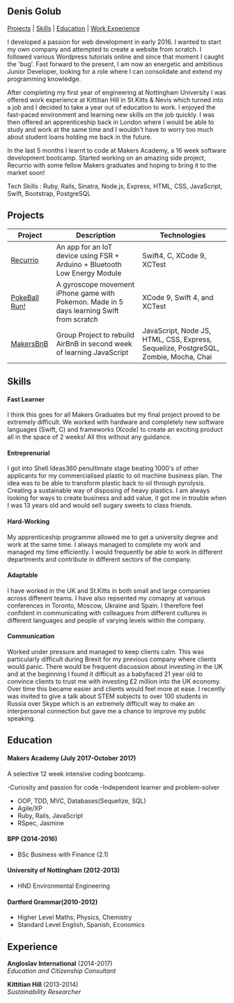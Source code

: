 ## Denis Golub
[Projects](https://github.com/denisglb/CV#projects) | [Skills](https://github.com/denisglb/CV#skills) | [Education](https://github.com/denisglb/CV#education) | [Work Experience](https://github.com/denisglb/CV#experience)


I developed a passion for web development in early 2016. I wanted to start my own company and attempted to create a website from scratch. I followed various Wordpress tutorials online and since that moment I caught the 'bug'. Fast forward to the present, I am now an energetic and ambitious Junior Developer, looking for a role where I can consolidate and extend my programming knowledge. 

After completing my first year of engineering at Nottingham University I was offered work experience at Kittitian Hill in St.Kitts & Nevis which turned into a job and I decided to take a year out of education to work. I enjoyed the fast-paced environment and learning new skills on the job quickly. I was then offered an apprenticeship back in London where I would be able to study and work at the same time and I wouldn't have to worry too much about student loans holding me back in the future. 

In the last 5 months I learnt to code at Makers Academy, a 16 week software development bootcamp. Started working on an amazing side project, Recurrio with some fellow Makers graduates and hoping to bring it to the market soon! 

Tech Skills : Ruby, Rails, Sinatra, Node.js, Express, HTML, CSS, JavaScript, Swift, Bootstrap, PostgreSQL

## Projects

Project | Description | Technologies | 
------- | ----------- | ------------ | 
[Recurrio](https://github.com/alessiobortone2/Recurrio3) | An app for an IoT device using FSR + Arduino + Bluetooth Low Energy Module | Swift4, C, XCode 9, XCTest|
[PokeBall Run!](https://github.com/rolandosorbelli/pokeball) | A gyroscope movement iPhone game with Pokemon. Made in 5 days learning Swift from scratch | XCode 9, Swift 4, and XCTest |
[MakersBnB](https://github.com/elizabethcsw/Makersbnb2) | Group Project to rebuild AirBnB in second week of learning JavaScript | JavaScript, Node JS, HTML, CSS, Express, Sequelize, PostgreSQL, Zombie, Mocha, Chai |

## Skills

#### Fast Learner

I think this goes for all Makers Graduates but my final project proved to be extremely difficult. We worked with hardware and completely new software languages (Swift, C) and frameworks (Xcode) to create an exciting product all in the space of 2 weeks! All this without any guidance. 


#### Entreprenurial

I got into Shell Ideas360 penultimate stage beating 1000's of other applicants for my commercialised plastic to oil machine business plan. The idea was to be able to transform plastic back to oil through pyrolysis. Creating a sustainable way of disposing of heavy plastics. I am always looking for ways to create business and add value, it got me in trouble when I was 13 years old and would sell sugary sweets to class friends. 

#### Hard-Working

My apprenticeship programme allowed me to get a university degree and work at the same time. I always managed to complete my work and managed my time efficiently. I would frequently be able to work in different departments and contribute in different sectors of the company. 

#### Adaptable

I have worked in the UK and St.Kitts in both small and large companies across different teams. I have also repsented my comapny at various conferences in Toronto, Moscow, Ukraine and Spain. I therefore feel confident in communicating with colleagues from different cultures in different languages and people of varying levels within the company.

#### Communication

Worked under pressure and managed to keep clients calm. This was particularly difficult during Brexit for my previous company where clients would panic. There would be frequent discussion about investing in the UK and at the beginning I found it difficult as a babyfaced 21 year old to convince clients to trust me with investing £2 million into the UK economy. Over time this became easier and clients would feel more at ease. I recently was invited to give a talk about STEM subjects to over 100 students in Russia over Skype which is an extremely difficult way to make an interpersonal connection but gave me a chance to improve my public speaking. 

## Education

#### Makers Academy (July 2017-October 2017)

A selective 12 week intensive coding bootcamp.

-Curiosity and passion for code
-Independent learner and problem-solver
- OOP, TDD, MVC, Databases(Sequelize, SQL)
- Agile/XP
- Ruby, Rails, JavaScript
- RSpec, Jasmine

#### BPP (2014-2016)

- BSc Business with Finance (2.1)

#### University of Nottingham (2012-2013)

- HND Environmental Engineering

#### Dartford Grammar(2010-2012)

- Higher Level Maths, Physics, Chemistry
- Standard Level English, Spanish, Economics

## Experience

**Angloslav International** (2014-2017)    
*Education and Citizenship Consultant* 

**Kittitian Hill** (2013-2014)   
*Sustainability Researcher*  